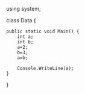 using system;

class Data {

    public static void Main() {
        int a;
        int b;
        a=2;
        b=3;
        a=b;

        Console.WriteLine(a);
    }
}
